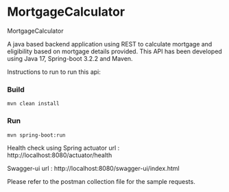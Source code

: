 # MortgageCalculator
MortgageCalculator

A java based backend application using REST to calculate mortgage and eligibility based on mortgage details provided.
This API has been developed using Java 17, Spring-boot 3.2.2 and Maven.

Instructions to run to run this api:
### Build
```
mvn clean install
```
### Run
```
mvn spring-boot:run
```

Health check using Spring actuator url : http://localhost:8080/actuator/health

Swagger-ui url : http://localhost:8080/swagger-ui/index.html

Please refer to the postman collection file for the sample requests.